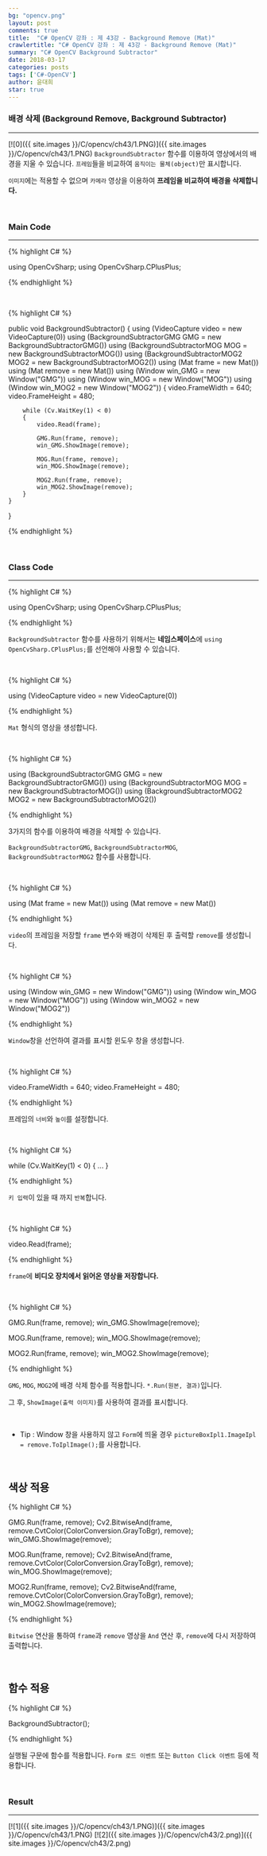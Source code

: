 ```yaml
---
bg: "opencv.png"
layout: post
comments: true
title:  "C# OpenCV 강좌 : 제 43강 - Background Remove (Mat)"
crawlertitle: "C# OpenCV 강좌 : 제 43강 - Background Remove (Mat)"
summary: "C# OpenCV Background Subtractor"
date: 2018-03-17
categories: posts
tags: ['C#-OpenCV']
author: 윤대희
star: true
---
```


### 배경 삭제 (Background Remove, Background Subtractor) ###
----------
[![0]({{ site.images }}/C/opencv/ch43/1.PNG)]({{ site.images }}/C/opencv/ch43/1.PNG)
`BackgroundSubtractor` 함수를 이용하여 영상에서의 배경을 지울 수 있습니다. `프레임`들을 비교하여 `움직이는 물체(object)`만 표시합니다.

`이미지`에는 적용할 수 없으며 `카메라` 영상을 이용하여 **프레임을 비교하여 배경을 삭제합니다.**

<br>

### Main Code ###
----------
{% highlight C# %}

using OpenCvSharp;
using OpenCvSharp.CPlusPlus;

{% endhighlight %}

<br>

{% highlight C# %}

public void BackgroundSubtractor()
{
    using (VideoCapture video = new VideoCapture(0))
    using (BackgroundSubtractorGMG GMG = new BackgroundSubtractorGMG())
    using (BackgroundSubtractorMOG MOG = new BackgroundSubtractorMOG())
    using (BackgroundSubtractorMOG2 MOG2 = new BackgroundSubtractorMOG2())
    using (Mat frame = new Mat())
    using (Mat remove = new Mat())
    using (Window win_GMG = new Window("GMG"))
    using (Window win_MOG = new Window("MOG"))
    using (Window win_MOG2 = new Window("MOG2"))
    {
        video.FrameWidth = 640;
        video.FrameHeight = 480;

        while (Cv.WaitKey(1) < 0)
        {
            video.Read(frame);

            GMG.Run(frame, remove);
            win_GMG.ShowImage(remove);

            MOG.Run(frame, remove);
            win_MOG.ShowImage(remove);

            MOG2.Run(frame, remove);
            win_MOG2.ShowImage(remove);
        }
    }
}

{% endhighlight %}

<br>

### Class Code ###
----------
{% highlight C# %}

using OpenCvSharp;
using OpenCvSharp.CPlusPlus;

{% endhighlight %}

`BackgroundSubtractor` 함수를 사용하기 위해서는 **네임스페이스**에 `using OpenCvSharp.CPlusPlus;`를 선언해야 사용할 수 있습니다.

<br>

{% highlight C# %}

using (VideoCapture video = new VideoCapture(0))

{% endhighlight %}

`Mat` 형식의 영상을 생성합니다. 

<br>

{% highlight C# %}

using (BackgroundSubtractorGMG GMG = new BackgroundSubtractorGMG())
using (BackgroundSubtractorMOG MOG = new BackgroundSubtractorMOG())
using (BackgroundSubtractorMOG2 MOG2 = new BackgroundSubtractorMOG2())

{% endhighlight %}

3가지의 함수를 이용하여 배경을 삭제할 수 있습니다.

`BackgroundSubtractorGMG`, `BackgroundSubtractorMOG`, `BackgroundSubtractorMOG2` 함수를 사용합니다.

<br>

{% highlight C# %}

using (Mat frame = new Mat())
using (Mat remove = new Mat())

{% endhighlight %}

`video`의 프레임을 저장할 `frame` 변수와 배경이 삭제된 후 출력할 `remove`를 생성합니다.

<br>

{% highlight C# %}

using (Window win_GMG = new Window("GMG"))
using (Window win_MOG = new Window("MOG"))
using (Window win_MOG2 = new Window("MOG2"))

{% endhighlight %}

`Window`창을 선언하여 결과를 표시할 윈도우 창을 생성합니다.

<br>

{% highlight C# %}

video.FrameWidth = 640;
video.FrameHeight = 480;

{% endhighlight %}

프레임의 `너비`와 `높이`를 설정합니다.

<br>

{% highlight C# %}

while (Cv.WaitKey(1) < 0)
{
    ...
}

{% endhighlight %}

`키 입력`이 있을 때 까지 `반복`합니다.

<br>

{% highlight C# %}

video.Read(frame);

{% endhighlight %}

`frame`에 **비디오 장치에서 읽어온 영상을 저장합니다.**

<br>

{% highlight C# %}

GMG.Run(frame, remove);
win_GMG.ShowImage(remove);

MOG.Run(frame, remove);
win_MOG.ShowImage(remove);

MOG2.Run(frame, remove);
win_MOG2.ShowImage(remove);

{% endhighlight %}

`GMG`, `MOG`, `MOG2`에 배경 삭제 함수를 적용합니다. `*.Run(원본, 결과)`입니다.

그 후, `ShowImage(출력 이미지)`를 사용하여 결과를 표시합니다.

<br>

* Tip : Window 창을 사용하지 않고 `Form`에 띄울 경우 `pictureBoxIpl1.ImageIpl = remove.ToIplImage();`를 사용합니다.

<br>

## 색상 적용 ##

{% highlight C# %}

GMG.Run(frame, remove);
Cv2.BitwiseAnd(frame, remove.CvtColor(ColorConversion.GrayToBgr), remove);
win_GMG.ShowImage(remove);

MOG.Run(frame, remove);
Cv2.BitwiseAnd(frame, remove.CvtColor(ColorConversion.GrayToBgr), remove);
win_MOG.ShowImage(remove);

MOG2.Run(frame, remove);
Cv2.BitwiseAnd(frame, remove.CvtColor(ColorConversion.GrayToBgr), remove);
win_MOG2.ShowImage(remove);

{% endhighlight %}

`Bitwise` 연산을 통하여 `frame`과 `remove` 영상을 `And` 연산 후, `remove`에 다시 저장하여 출력합니다.

<br>

## 함수 적용 ##

{% highlight C# %}

BackgroundSubtractor();

{% endhighlight %}

실행될 구문에 함수를 적용합니다. `Form 로드 이벤트` 또는 `Button Click 이벤트` 등에 적용합니다.

<br>

### Result ###
----------
[![1]({{ site.images }}/C/opencv/ch43/1.PNG)]({{ site.images }}/C/opencv/ch43/1.PNG)
[![2]({{ site.images }}/C/opencv/ch43/2.png)]({{ site.images }}/C/opencv/ch43/2.png)
